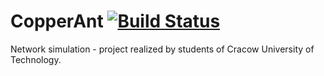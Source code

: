 CopperAnt    [![Build Status](https://travis-ci.org/Teleinformatyka/CopperAnt.svg?branch=master)](https://travis-ci.org/Teleinformatyka/CopperAnt)
=========

Network simulation - project realized by students of Cracow University of Technology. 

